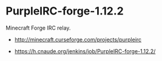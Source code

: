 # PurpleIRC-forge-1.12.2
Minecraft Forge IRC relay.

* http://minecraft.curseforge.com/projects/purpleirc

* https://h.cnaude.org/jenkins/job/PurpleIRC-forge-1.12.2/
